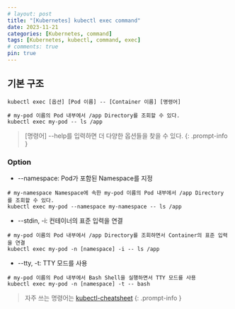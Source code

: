 ```yaml
---
# layout: post
title: "[Kubernetes] kubectl exec command"
date: 2023-11-21
categories: [Kubernetes, command]
tags: [Kubernetes, kubectl, command, exec]
# comments: true
pin: true
---
```


## 기본 구조
```
kubectl exec [옵션] [Pod 이름] -- [Container 이름] [명령어]

# my-pod 이름의 Pod 내부에서 /app Directory를 조회할 수 있다.
kubectl exec my-pod -- ls /app
```

> [명령어] --help를 입력하면 더 다양한 옵션들을 찾을 수 있다.
{: .prompt-info }

### Option
- --namespace: Pod가 포함된 Namespace를 지정
```
# my-namespace Namespace에 속한 my-pod 이름의 Pod 내부에서 /app Directory를 조회할 수 있다.
kubectl exec my-pod --namespace my-namespace -- ls /app
```

- --stdin, -i: 컨테이너의 표준 입력을 연결
```
# my-pod 이름의 Pod 내부에서 /app Directory를 조회하면서 Container의 표준 입력을 연결
kubectl exec my-pod -n [namespace] -i -- ls /app
```

- --tty, -t: TTY 모드를 사용
```
# my-pod 이름의 Pod 내부에서 Bash Shell을 실행하면서 TTY 모드를 사용
kubectl exec my-pod -n [namespace] -t -- bash
```

> 자주 쓰는 명령어는 [kubectl-cheatsheet](https://kubernetes.io/docs/reference/kubectl/cheatsheet/)
{: .prompt-info }